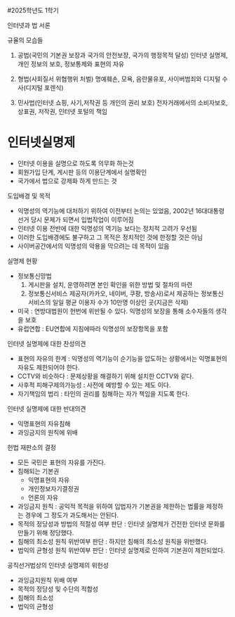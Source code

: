 #2025학년도 1학기

인터넷과 법 서론

규율의 모습들

1) 공법(국민의 기본권 보장과 국가의 안전보장, 국가의 행정목적 달성)
인터넷 실명제, 개인 정보의 보호, 정보통제와 표현의 자유

2) 형법(사회질서 위협행위 처벌)
명예훼손, 모욕, 음란물유포, 사이버범죄와 디지털 수사(디지털 포렌식)

3) 민사법(인터넷 쇼핑, 사기,저작권 등 개인의 권리 보호)
전자거래에서의 소비자보호, 상표권, 저작권, 인터넷 포털의 책임


# 인터넷실명제

- 인터넷 이용을 실명으로 하도록 의무화 하는것
- 회원가입 단계, 게시판 등의 이용단계에서 실명확인
- 국가에서 법으로 강제화 하게 만드는 것

도입배경 및 목적
- 익명성의 역기능에 대처하기 위하여 이전부터 논의는 있었음, 2002년 16대대통령 선거 당시 문제가 되면서 입법작업이 이루어짐
- 인터넷 이용 전반에 대한 익명성의 역기능 보다는 정치적 고려가 우선됨
- 이러한 도입배경에도 불구하고 그 목적은 정치적인 것에 한정할 것은 아님
- 사이버공간에서의 익명성의 악용을 막으려는 데 목적이 있음

실명제 현황
- 정보통신망법
  1) 게시판을 설치, 운영하려면 본인 확인을 위한 방법 및 절차의 마련
  2) 정보통신서비스 제공자(카카오, 네이버, 쿠팡, 방송사)로서 제공하는 정보통신서비스의 일일 평균 이용자 수가 10만명 이상인 곳(지금은 삭제)
- 미국 : 연방대법원이 헌번에 위반될 수 있다. 익명성의 보장을 통해 소수자들의 생각을 보호
- 유럽연합 : EU연합에 지침에따라 익명성의 보장항목을 포함

인터넷 실명제에 대한 찬성의견
- 표현의 자유의 한계 : 익명성의 역기능이 순기능을 압도하는 상황에서는 익명표현의 자유도 제한되어야 한다.
- CCTV와 비슷하다 : 문제상황을 해결하기 위해 설치한 CCTV와 같다.
- 사후적 피해구제의가능성 : 사전에 예방할 수 있는 제도 이다.
- 자기책임의 법리 : 타인의 권리를 침해하는 자가 책임을 지도록 한다.

인터넷 실명제에 대한 반대의견
- 익명표현의 자유침해
- 과잉금지의 원칙에 위배

헌법 재판소의 결정
- 모든 국민은 표현의 자유를 가진다.
- 침해되는 기본권
  - 익명표현의 자유
  - 개인정보자기결정권
  - 언론의 자유
- 과잉금지 원칙 : 공익적 목적을 위하여 입법자가 기본권을 제한하는 법률을 제정하는 경우에 그 정도가 과도해서는 안된다.
- 목적의 정당성과 방법의 적절성 여부 판단 : 인터넷 실명제가 건전한 인터넷 문화를 만들기 위해 정당했다.
- 침해의 최소성 원칙 위반여부 판단 : 하지만 침해의 최소성 원칙을 위반했다.
- 법익의 균형성 원칙 위반여부 판단 : 인터넷 실명제로 인하여 기본권이 제한되었다.

공직선거법상의 인터넷 실명제의 위헌성
  - 과잉금지원칙 위배 여부
  - 목적의 정당성 및 수단의 적합성
  - 침해의 최소성
  - 법익의 균형성
